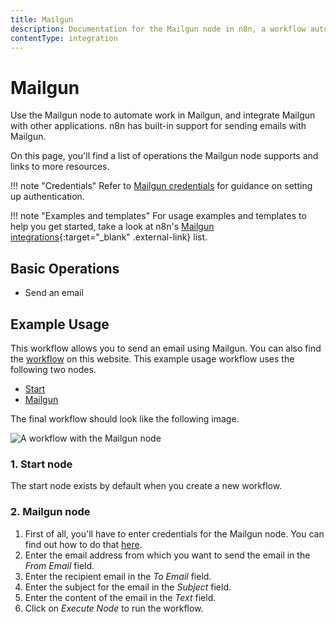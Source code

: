 ```yaml
---
title: Mailgun
description: Documentation for the Mailgun node in n8n, a workflow automation platform. Includes details of operations and configuration, and links to examples and credentials information.
contentType: integration
---
```


# Mailgun

Use the Mailgun node to automate work in Mailgun, and integrate Mailgun with other applications. n8n has built-in support for sending emails with Mailgun. 

On this page, you'll find a list of operations the Mailgun node supports and links to more resources.

!!! note "Credentials"
    Refer to [Mailgun credentials](/integrations/builtin/credentials/mailgun/) for guidance on setting up authentication. 

!!! note "Examples and templates"
    For usage examples and templates to help you get started, take a look at n8n's [Mailgun integrations](https://n8n.io/integrations/mailgun/){:target="_blank" .external-link} list.


## Basic Operations

- Send an email

## Example Usage

This workflow allows you to send an email using Mailgun. You can also find the [workflow](https://n8n.io/workflows/522) on this website. This example usage workflow uses the following two nodes.

- [Start](/integrations/builtin/core-nodes/n8n-nodes-base.start/)
- [Mailgun]()

The final workflow should look like the following image.

![A workflow with the Mailgun node](/_images/integrations/builtin/app-nodes/mailgun/workflow.png)

### 1. Start node

The start node exists by default when you create a new workflow.

### 2. Mailgun node

1. First of all, you'll have to enter credentials for the Mailgun node. You can find out how to do that [here](/integrations/builtin/credentials/mailgun/).
2. Enter the email address from which you want to send the email in the *From Email* field.
3. Enter the recipient email in the *To Email* field.
4. Enter the subject for the email in the *Subject* field.
5. Enter the content of the email in the *Text* field.
6. Click on *Execute Node* to run the workflow.

